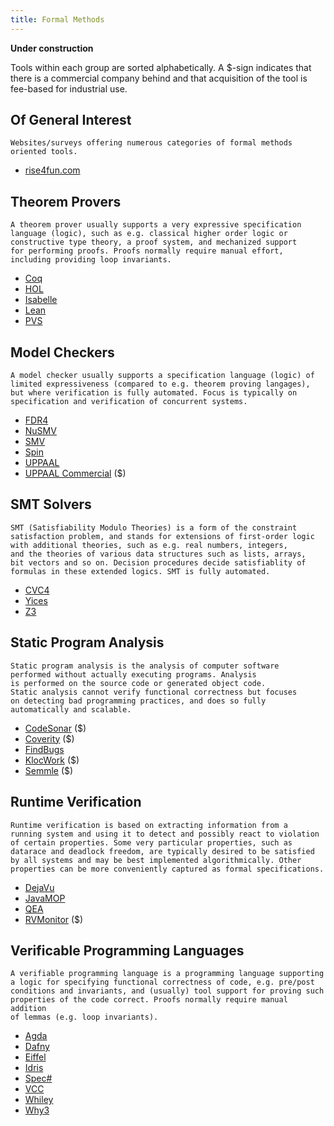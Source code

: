 ```yaml
---
title: Formal Methods
---
```


__Under construction__

Tools within each group are sorted alphabetically. A $-sign indicates that there is a commercial company behind
and that acquisition of the tool is fee-based for industrial use.

## Of General Interest

```
Websites/surveys offering numerous categories of formal methods 
oriented tools.
```

- [rise4fun.com](https://rise4fun.com)

## Theorem Provers

```
A theorem prover usually supports a very expressive specification 
language (logic), such as e.g. classical higher order logic or 
constructive type theory, a proof system, and mechanized support 
for performing proofs. Proofs normally require manual effort, 
including providing loop invariants.
```

- [Coq](https://coq.inria.fr)
- [HOL](https://hol-theorem-prover.org)
- [Isabelle](https://isabelle.in.tum.de)
- [Lean](https://leanprover.github.io)
- [PVS](http://pvs.csl.sri.com)

## Model Checkers

```
A model checker usually supports a specification language (logic) of 
limited expressiveness (compared to e.g. theorem proving langages), 
but where verification is fully automated. Focus is typically on
specification and verification of concurrent systems.
```

- [FDR4](https://www.cs.ox.ac.uk/projects/fdr)
- [NuSMV](http://nusmv.fbk.eu)
- [SMV](https://www.cs.cmu.edu/~modelcheck/smv.html)
- [Spin](http://spinroot.com/spin/whatispin.html)
- [UPPAAL](http://www.uppaal.org)
- [UPPAAL Commercial](http://www.uppaal.com) ($)

## SMT Solvers

```
SMT (Satisfiability Modulo Theories) is a form of the constraint 
satisfaction problem, and stands for extensions of first-order logic
with additional theories, such as e.g. real numbers, integers, 
and the theories of various data structures such as lists, arrays, 
bit vectors and so on. Decision procedures decide satisfiablity of 
formulas in these extended logics. SMT is fully automated.
```

- [CVC4](https://cvc4.github.io)
- [Yices](http://yices.csl.sri.com)
- [Z3](https://github.com/Z3Prover)

## Static Program Analysis

```
Static program analysis is the analysis of computer software 
performed without actually executing programs. Analysis 
is performed on the source code or generated object code. 
Static analysis cannot verify functional correctness but focuses 
on detecting bad programming practices, and does so fully
automatically and scalable.
```

- [CodeSonar](https://www.grammatech.com/products/codesonar) ($)
- [Coverity](https://scan.coverity.com) ($)
- [FindBugs](http://findbugs.sourceforge.net)
- [KlocWork](https://www.roguewave.com/company) ($)
- [Semmle](https://semmle.com) ($)

## Runtime Verification

```
Runtime verification is based on extracting information from a 
running system and using it to detect and possibly react to violation 
of certain properties. Some very particular properties, such as 
datarace and deadlock freedom, are typically desired to be satisfied 
by all systems and may be best implemented algorithmically. Other 
properties can be more conveniently captured as formal specifications. 
```

- [DejaVu](https://github.com/havelund/dejavu)
- [JavaMOP](http://fsl.cs.illinois.edu/index.php/JavaMOP4)
- [QEA](https://github.com/selig/qea)
- [RVMonitor](https://www.runtimeverification.com/monitor/) ($)

## Verificable Programming Languages

```
A verifiable programming language is a programming language supporting
a logic for specifying functional correctness of code, e.g. pre/post 
conditions and invariants, and (usually) tool support for proving such 
properties of the code correct. Proofs normally require manual addition
of lemmas (e.g. loop invariants).
```

- [Agda](https://wiki.portal.chalmers.se/agda/pmwiki.php)
- [Dafny](https://www.microsoft.com/en-us/research/project/dafny-a-language-and-program-verifier-for-functional-correctness)
- [Eiffel](https://www.eiffel.org)
- [Idris](https://www.idris-lang.org)
- [Spec#](https://www.microsoft.com/en-us/research/project/spec/)
- [VCC](https://www.microsoft.com/en-us/research/project/vcc-a-verifier-for-concurrent-c/)
- [Whiley](http://whiley.org)
- [Why3](http://why3.lri.fr)